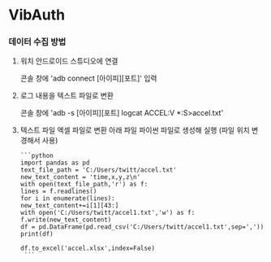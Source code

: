 # VibAuth

### 데이터 수집 방법
1. 워치 안드로이드 스튜디오에 연결
    
    콘솔 창에 'adb connect [아이피][포트]' 입력
    
2. 로그 내용을 텍스트 파일로 변환
    
    콘솔 창에 'adb -s [아이피][포트] logcat ACCEL:V *:S>accel.txt'
    
3. 텍스트 파일 엑셀 파일로 변환
    아래 파일 파이썬 파일로 생성해 실행 (파일 위치 변경해서 사용)
    
       ```python
       import pandas as pd
       text_file_path = 'C:/Users/twitt/accel.txt'
       new_text_content = 'time,x,y,z\n'
       with open(text_file_path,'r') as f:
       lines = f.readlines()
       for i in enumerate(lines):
       new_text_content+=i[1][43:]
       with open('C:/Users/twitt/accel1.txt','w') as f:
       f.write(new_text_content)
       df = pd.DataFrame(pd.read_csv('C:/Users/twitt/accel1.txt',sep=','))
       print(df)

       df.to_excel('accel.xlsx',index=False)
        ```
